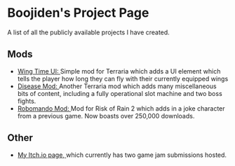 # Boojiden's Project Page
A list of all the publicly available projects I have created.
## Mods
- [Wing Time UI: ](https://steamcommunity.com/sharedfiles/filedetails/?id=3006139970)Simple mod for Terraria which adds a UI element which tells the player how long they can fly with their currently equipped wings
- [Disease Mod: ](https://steamcommunity.com/sharedfiles/filedetails/?id=3255181267)Another Terraria mod which adds many miscellaneous bits of content, including a fully operational slot machine and two boss fights.
- [Robomando Mod: ](https://thunderstore.io/package/The_Bozos/RobomandoMod/)Mod for Risk of Rain 2 which adds in a joke character from a previous game. Now boasts over 250,000 downloads.
## Other
- [My Itch.io page, ](https://boojiden.itch.io/)which currently has two game jam submissions hosted.
